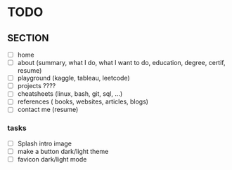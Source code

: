 # TODO

## SECTION

- [ ] home
- [ ] about (summary, what I do, what I want to do, education, degree, certif, resume)
- [ ] playground (kaggle, tableau, leetcode)
- [ ] projects ????
- [ ] cheatsheets (linux, bash, git, sql, ...)
- [ ] references ( books, websites, articles, blogs)
- [ ] contact me (resume)

### tasks

- [ ] Splash intro image
- [ ] make a button dark/light theme
- [ ] favicon dark/light mode
